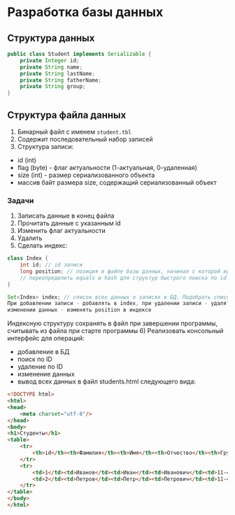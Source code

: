 # Разработка базы данных

## Структура данных
```java
public class Student implements Serializable {
    private Integer id;
    private String name;
    private String lastName;
    private String fatherName;
    private String group;
}
```

## Структура файла данных

1. Бинарный файл с именем `student.tbl`
2. Содержит последовательный набор записей
3. Структура записи:
- id (int)
- flag (byte) - флаг актуальности (1-актуальная, 0-удаленная)
- size (int) - размер сериализованного объекта
- массив байт размера size, содержащий сериализованный объект

### Задачи
1) Записать данные в конец файла
2) Прочитать данные с указанным id
3) Изменить флаг актуальности
4) Удалить
5) Сделать индекс:
```java
class Index {
    int id; // id записи
    long position; // позиция в файле базы данных, начиная с которой идут данные этой записи
    // переопределить equals и hash для структур быстрого поиска по id
}

Set<Index> index; // список всех данных о записях в БД. Подобрать список с логарифмическим поиском по id
При добавлении записи - добавлять в index, при удалении записи - удалять из index соответствующую информацию, при 
изменении данных - изменять position в индексе
```
Индексную структуру сохранять в файл при завершении программы, считывать из файла при старте программы
6) Реализовать консольный интерфейс для операций:
- добавление в БД
- поиск по ID
- удаление по ID
- изменение данных
- вывод всех данных в файл students.html следующего вида:
```html
<!DOCTYPE html>
<html>
<head>
    <meta charset="utf-8"/>
</head>
<body>
<h1>Студенты</h1>
<table>
    <tr>
        <th>id</th><th>Фамилия</th><th>Имя</th><th>Отчество</th><th>Группа</th>
    </tr>
    <tr>
        <td>1</td><td>Иванов</td><td>Иван</td><td>Иванович</td><td>11-403</td>
        <td>2</td><td>Петров</td><td>Петр</td><td>Петрович</td><td>11-403</td>
    </tr>
</table>
</body>
</html>
```
